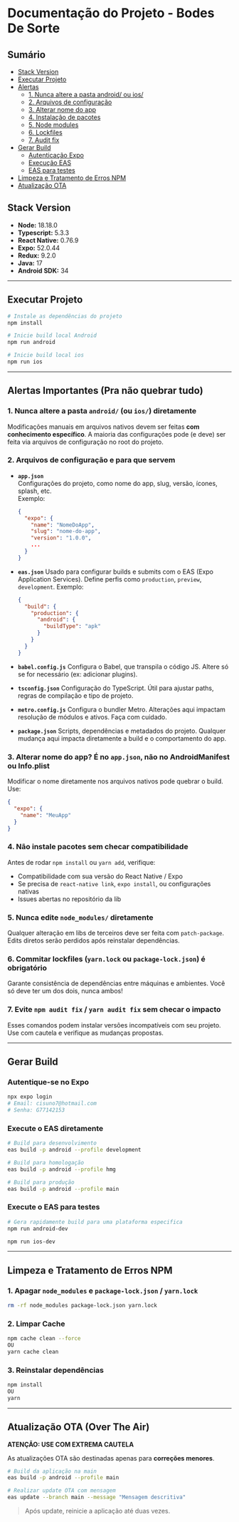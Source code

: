 # Documentação do Projeto - **Bodes De Sorte**

## Sumário
- [Stack Version](#stack-version)
- [Executar Projeto](#executar-projeto)
- [Alertas](#alertas-importantes-pra-não-quebrar-tudo)
    - [1. Nunca altere a pasta android/ ou ios/](#1-nunca-altere-a-pasta-android-ou-ios-diretamente)
    - [2. Arquivos de configuração](#2-arquivos-de-configuração-e-para-que-servem)
    - [3. Alterar nome do app](#3-alterar-nome-do-app-é-no-appjson-não-no-androidmanifest-ou-infoplist)
    - [4. Instalação de pacotes](#4-não-instale-pacotes-sem-checar-compatibilidade)
    - [5. Node modules](#5-nunca-edite-node_modules-diretamente)
    - [6. Lockfiles](#6-commitar-lockfiles-yarnlock-ou-package-lockjson-é-obrigatório)
    - [7. Audit fix](#7-evite-npm-audit-fix--yarn-audit-fix-sem-checar-o-impacto)
- [Gerar Build](#gerar-build)
  - [Autenticação Expo](#autentique-se-no-expo)
  - [Execução EAS](#execute-o-eas-diretamente)
  - [EAS para testes](#execute-o-eas-para-testes)
- [Limpeza e Tratamento de Erros NPM](#limpeza-e-tratamento-de-erros-npm)
- [Atualização OTA](#atualização-ota-over-the-air)

## Stack Version

* **Node:** 18.18.0
* **Typescript:** 5.3.3
* **React Native:** 0.76.9
* **Expo:** 52.0.44
* **Redux:** 9.2.0
* **Java:** 17
* **Android SDK:** 34

---

## Executar Projeto

```bash
# Instale as dependências do projeto
npm install

# Inicie build local Android
npm run android

# Inicie build local ios
npm run ios
```

---

## Alertas Importantes (Pra não quebrar tudo)

### 1. Nunca altere a pasta `android/` (ou `ios/`) diretamente

Modificações manuais em arquivos nativos devem ser feitas **com conhecimento específico**. A maioria das configurações pode (e deve) ser feita via arquivos de configuração no root do projeto.

### 2. Arquivos de configuração e para que servem

- **`app.json`**  
  Configurações do projeto, como nome do app, slug, versão, ícones, splash, etc.  
  Exemplo:  
  ```json
  {
    "expo": {
      "name": "NomeDoApp",
      "slug": "nome-do-app",
      "version": "1.0.0",
      ...
    }
  }
  ```

* **`eas.json`**
  Usado para configurar builds e submits com o EAS (Expo Application Services). Define perfis como `production`, `preview`, `development`.
  Exemplo:

  ```json
  {
    "build": {
      "production": {
        "android": {
          "buildType": "apk"
        }
      }
    }
  }
  ```

* **`babel.config.js`**
  Configura o Babel, que transpila o código JS. Altere só se for necessário (ex: adicionar plugins).

* **`tsconfig.json`**
  Configuração do TypeScript. Útil para ajustar paths, regras de compilação e tipo de projeto.

* **`metro.config.js`**
  Configura o bundler Metro. Alterações aqui impactam resolução de módulos e ativos. Faça com cuidado.

* **`package.json`**
  Scripts, dependências e metadados do projeto. Qualquer mudança aqui impacta diretamente a build e o comportamento do app.


### 3. Alterar nome do app? **É no `app.json`**, não no AndroidManifest ou Info.plist

Modificar o nome diretamente nos arquivos nativos pode quebrar o build. Use:

```json
{
  "expo": {
    "name": "MeuApp"
  }
}
```

### 4. Não instale pacotes sem checar compatibilidade

Antes de rodar `npm install` ou `yarn add`, verifique:

* Compatibilidade com sua versão do React Native / Expo
* Se precisa de `react-native link`, `expo install`, ou configurações nativas
* Issues abertas no repositório da lib


### 5. Nunca edite `node_modules/` diretamente

Qualquer alteração em libs de terceiros deve ser feita com `patch-package`. Edits diretos serão perdidos após reinstalar dependências.


### 6. Commitar lockfiles (`yarn.lock` ou `package-lock.json`) é obrigatório

Garante consistência de dependências entre máquinas e ambientes. Você só deve ter um dos dois, nunca ambos!


### 7. Evite `npm audit fix` / `yarn audit fix` sem checar o impacto

Esses comandos podem instalar versões incompatíveis com seu projeto. Use com cautela e verifique as mudanças propostas.

---

## Gerar Build

### Autentique-se no Expo

```bash
npx expo login
# Email: cisuno7@hotmail.com
# Senha: G77142153
```
### Execute o EAS diretamente 
```bash
# Build para desenvolvimento
eas build -p android --profile development

# Build para homologação
eas build -p android --profile hmg

# Build para produção
eas build -p android --profile main
```
### Execute o EAS para testes 

```bash
# Gera rapidamente build para uma plataforma especifica
npm run android-dev

npm run ios-dev
```
---

## Limpeza e Tratamento de Erros NPM

### 1. Apagar `node_modules` e `package-lock.json` / `yarn.lock`

```bash
rm -rf node_modules package-lock.json yarn.lock
```
### 2. Limpar Cache

```bash
npm cache clean --force
OU
yarn cache clean
```
### 3. Reinstalar dependências

```bash
npm install
OU
yarn
```
---

## Atualização OTA (Over The Air)

**ATENÇÃO: USE COM EXTREMA CAUTELA**

As atualizações OTA são destinadas apenas para **correções menores**.

```bash
# Build da aplicação na main
eas build -p android --profile main

# Realizar update OTA com mensagem
eas update --branch main --message "Mensagem descritiva"
```

> Após update, reinicie a aplicação até duas vezes.

